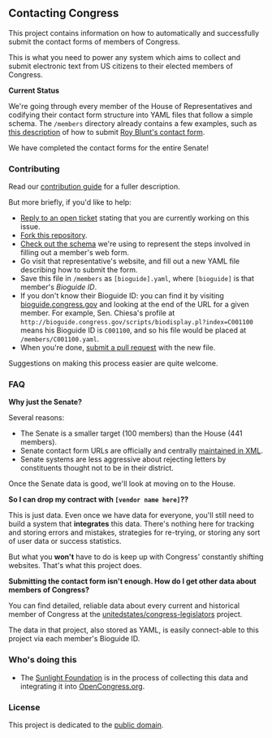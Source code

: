 ## Contacting Congress

This project contains information on how to automatically and successfully submit the contact forms of members of Congress.

This is what you need to power any system which aims to collect and submit electronic text from US citizens to their elected members of Congress.

**Current Status**

We're going through every member of the House of Representatives and codifying their contact form structure into YAML files that follow a simple schema. The `/members` directory already contains a few examples, such as [this description](https://github.com/unitedstates/congress-contact/blob/master/members/B000575.yaml) of how to submit [Roy Blunt's contact form](http://www.blunt.senate.gov/public/index.cfm/contact-form?p=contact-roy).

We have completed the contact forms for the entire Senate!

### Contributing

Read our [contribution guide](https://github.com/unitedstates/contact-congress/blob/master/documentation/how_to_contribute.md) for a fuller description.

But more briefly, if you'd like to help:

* [Reply to an open ticket](https://github.com/unitedstates/congress-contact/issues/new) stating that you are currently working on this issue.
* [Fork this repository](https://github.com/unitedstates/congress-contact/fork).
* [Check out the schema](documentation/schema.md) we're using to represent the steps involved in filling out a member's web form.
* Go visit that representative's website, and fill out a new YAML file describing how to submit the form.
* Save this file in `/members` as `[bioguide].yaml`, where `[bioguide]` is that member's *Bioguide ID*.
* If you don't know their Bioguide ID: you can find it by visiting [bioguide.congress.gov](http://bioguide.congress.gov) and looking at the end of the URL for a given member. For example, Sen. Chiesa's profile at `http://bioguide.congress.gov/scripts/biodisplay.pl?index=C001100` means his Bioguide ID is `C001100`, and so his file would be placed at `/members/C001100.yaml`.
* When you're done, [submit a pull request](https://github.com/unitedstates/congress-contact/compare/) with the new file.

Suggestions on making this process easier are quite welcome.

### FAQ

**Why just the Senate?**

Several reasons:

* The Senate is a smaller target (100 members) than the House (441 members).
* Senate contact form URLs are officially and centrally [maintained in XML](https://www.senate.gov/general/contact_information/senators_cfm.xml).
* Senate systems are less aggressive about rejecting letters by constituents thought not to be in their district.

Once the Senate data is good, we'll look at moving on to the House.

**So I can drop my contract with `[vendor name here]`??**

This is just data. Even once we have data for everyone, you'll still need to build a system that **integrates** this data. There's nothing here for tracking and storing errors and mistakes, strategies for re-trying, or storing any sort of user data or success statistics.

But what you **won't** have to do is keep up with Congress' constantly shifting websites. That's what this project does.

**Submitting the contact form isn't enough. How do I get other data about members of Congress?**

You can find detailed, reliable data about every current and historical member of Congress at the [unitedstates/congress-legislators](https://github.com/unitedstates/congress-legislators) project.

The data in that project, also stored as YAML, is easily connect-able to this project via each member's Bioguide ID.

### Who's doing this

* The [Sunlight Foundation](http://sunlightfoundation.com) is in the process of collecting this data and integrating it into [OpenCongress.org](http://www.opencongress.org).

### License

This project is dedicated to the [public domain](LICENSE).
